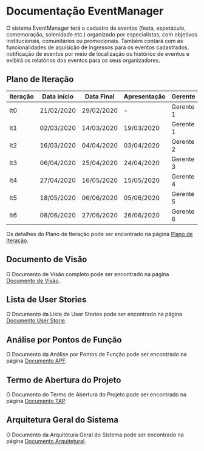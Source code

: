 # Documentação EventManager

O sistema EventManager terá o cadastro de eventos (festa, espetáculo, comemoração, solenidade etc.) organizado por especialistas, 
com objetivos institucionais, comunitários ou promocionais. Também contará com as funcionalidades de aquisição de ingressos para
os eventos cadastrados, notificação de eventos por meio de localização ou histórico de eventos
e exibirá os relatórios dos eventos para os seus organizadores.

## Plano de Iteração

Iteração | Data início | Data Final | Apresentação | Gerente
-------- | ----------- | ---------- | ------------ | -------
It0      | 21/02/2020  | 29/02/2020 | -            | Gerente 1
It1      | 02/03/2020  | 14/03/2020 | 19/03/2020   | Gerente 1
It2      | 16/03/2020  | 04/04/2020 | 03/04/2020   | Gerente 2
It3      | 06/04/2020  | 25/04/2020 | 24/04/2020   | Gerente 3
It4      | 27/04/2020  | 16/05/2020 | 15/05/2020   | Gerente 4
It5      | 18/05/2020  | 06/06/2020 | 05/06/2020   | Gerente 5
It6      | 08/06/2020  | 27/06/2020 | 26/06/2020   | Gerente 6

Os detalhes do Plano de Iteração pode ser encontrado na página [Plano de Iteração](PlanoIteracao.md).

## Documento de Visão

O Documento de Visão completo pode ser encontrado na página [Documento de Visão](DocVisao.md).

## Lista de User Stories

O Documento da Lista de User Stories pode ser encontrado na página [Documento User Storie](ModeloUS.md).

## Análise por Pontos de Função

O Documento da Análise por Pontos de Função pode ser encontrado na página [Documento APF](ModeloPF.md).

## Termo de Abertura do Projeto

O Documento do Termo de Abertura do Projeto pode ser encontrado na página [Documento TAP](https://docs.google.com/document/d/1m3T2eIovP-VWMlkNr7gWR-0lO50QkCH_noEwD9v1VGM/).

## Arquitetura Geral do Sistema

O Documento da Arquitetura Geral do Sistema pode ser encontrado na página [Documento Arquitetural](https://docs.google.com/document/d/1Hs2_opWIBblDeTwQY_BIfw0h3ZDMpiq7nhUFUIAaHjA/).
